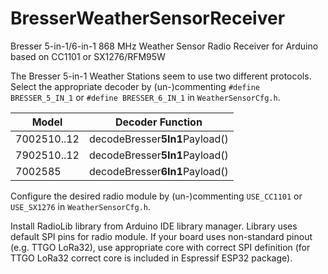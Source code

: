 # BresserWeatherSensorReceiver
Bresser 5-in-1/6-in-1 868 MHz Weather Sensor Radio Receiver for Arduino based on CC1101 or SX1276/RFM95W

The Bresser 5-in-1 Weather Stations seem to use two different protocols. Select the appropriate decoder by (un-)commenting `#define BRESSER_5_IN_1` or `#define BRESSER_6_IN_1` in `WeatherSensorCfg.h`.

| Model         | Decoder Function                |
| ------------- | ------------------------------- |
| 7002510..12   | decodeBresser**5In1**Payload()  |
| 7902510..12   | decodeBresser**5In1**Payload()  |
| 7002585       | decodeBresser**6In1**Payload()  |

Configure the desired radio module by (un-)commenting `USE_CC1101` or `USE_SX1276` in `WeatherSensorCfg.h`.

Install RadioLib library from Arduino IDE library manager. Library uses default SPI pins for radio module. If your board uses non-standard pinout (e.g. TTGO LoRa32), use appropriate core with correct SPI definition (for TTGO LoRa32 correct core is included in Espressif ESP32 package).